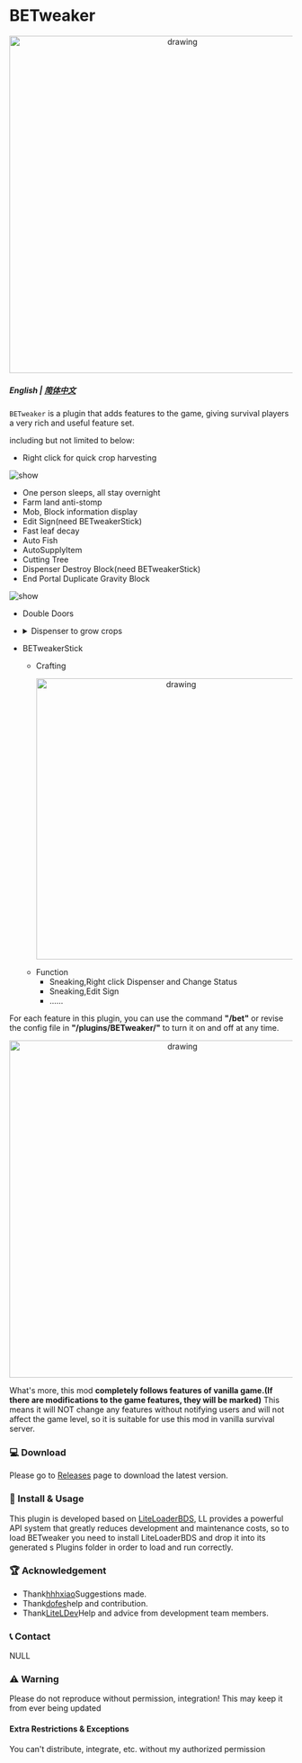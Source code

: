 # BETweaker
<p align="center">
<img src=".github/logo.png" alt="drawing" style="width:600px;"/>
</p>

##### English | [简体中文](README_zh.md)

`BETweaker` is a plugin that adds  features to the game, giving survival players a very rich and useful feature set.

 including but not limited to below:
- Right click for quick crop harvesting 
<img src=".github/cropharvesting.gif" alt="show" />

- One person sleeps, all stay overnight
- Farm land anti-stomp
- Mob, Block information display
- Edit Sign(need BETweakerStick)
- Fast leaf decay
- Auto Fish
- AutoSupplyItem
- Cutting Tree 
- Dispenser Destroy Block(need BETweakerStick)
- End Portal Duplicate Gravity Block
<img src=".github/cuttree.gif" alt="show" />

- Double Doors
- <details><summary>Dispenser to grow crops
    </summary>
    We don't want to make large-scale modifications to the minecraft original redstone system.
    So we've to selected some useful blocks for your bds.

        List: crops, saplings, bamboo, mushrooms
        If you don't like it, you can turn off this feature in the plugin config file.
    </details>

- BETweakerStick
  - Crafting <p align="center"><img src="https://s1.ax1x.com/2022/05/13/OsPqcF.png" alt="drawing" style="width:500px;"/></p>
  - Function
    - Sneaking,Right click Dispenser and Change Status
    - Sneaking,Edit Sign
    - ......


For each feature in this plugin, you can use the command **"/bet"** or revise the config file in **"/plugins/BETweaker/"** to turn it on and off at any time.

<p align="center">
<img src="https://s4.ax1x.com/2022/02/25/bkQNdS.png" alt="drawing" style="width:600px;"/>
</p>

What's more, this mod **completely follows features of vanilla game.(If there are modifications to the game features, they will be marked)** This means it will NOT change any features without notifying users and will not affect the game level, so it is suitable for use this mod in vanilla survival server.

### 💻 Download

Please go to [Releases](https://github.com/dreamguxiang/BETweaker/releases) page to download the latest version.

### 🎯 Install & Usage

This plugin is developed based on [LiteLoaderBDS](https://github.com/LiteLDev/LiteLoaderBDS), LL provides a powerful API system that greatly reduces development and maintenance costs, so to load BETweaker you need to install LiteLoaderBDS and drop it into its generated s Plugins folder in order to load and run correctly.

### 🏆 Acknowledgement

- Thank[hhhxiao](https://github.com/hhhxiao)Suggestions made.
- Thank[dofes](https://github.com/dofes)help and contribution.
- Thank[LiteLDev](https://github.com/LiteLDev)Help and advice from development team members.

### 📞 Contact

NULL

### ⚠️ Warning

Please do not reproduce without permission, integration! This may keep it from ever being updated

#### Extra Restrictions & Exceptions

You can't distribute, integrate, etc. without my authorized permission
